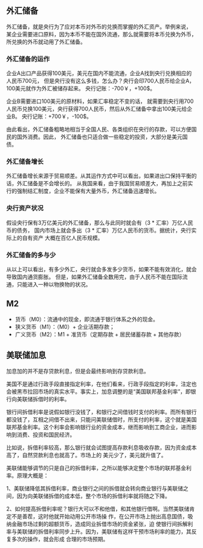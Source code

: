 ## 外汇储备
外汇储备，就是央行为了应对本币对外币的兑换而掌握的外汇资产。举例来说，
某企业需要进口原料，因为本币不能在国外流通，那么就需要将本币兑换为外币，
所兑换的外币就动用了外汇储备。

### 外汇储备的运作
企业A出口产品获得100美元，美元在国内不能流通，企业A找到央行兑换相应的人民币700元，
但是央行没有这么多钱，怎么办？央行会印700人民币给企业A，100美元就作为外汇被储存起来。
央行记账：-700￥，+100$。

企业B需要进口100美元的原材料，如果汇率稳定不变的话，
就需要到央行用700人民币兑换100美元，央行获得700人民币，然后从外汇储备中拿出100美元给企业B。
央行记账：+700￥，-100$。

由此看出，外汇储备粗略地相当于全国人民、各类组织在央行的存款，可以方便国民的国外消费。因此，
外汇储备也只适合做一些稳定的投资，大部分是美元国债。

### 外汇储备增长
外汇储备增长来源于贸易顺差。从其运作方式中可以看出，如果进出口保持平衡的话，外汇储备是不会增长的。
从我国来看，由于我国贸易顺差大，再加上之前实行的强制结汇制度，企业不能保有大量外币，外汇储备迅速增长。

### 央行资产状况
假设央行保有3万亿美元的外汇储备，那么与此同时就会有（3 * 汇率）万亿人民币的债务，
国内市场上就会多出（3 * 汇率）万亿人民币的货币。据统计，央行实际上的自有资产
大概在百亿人民币规模。

### 外汇储备的多与少
从以上可以看出，有多少外汇，央行就会多发多少货币，如果不能有效消化，就会导致国内通货膨胀。
但是，如果外汇储备全数用完，由于人民币不能在国际流通，只能进入一种以物换物的状况。

## M2
- 货币（M0）：流通中的现金，即流通于银行体系之外的现金。
- 狭义货币（M1）：（M0）+ 企业活期存款；
- 广义货币（M2）：M1 + 准货币（定期存款 + 居民储蓄存款 + 其他存款）

## 美联储加息
加息加的并不是存贷款利息，但是会最终影响到存贷款利息。

美国不是通过行政手段直接指定利率，在他们看来，行政手段指定的利率，注定也会被黑市拉回市场的真实水平。事实上，加息调整的是“美国联邦基金利率”，即银行向美联储拆借时的利率。

银行间拆借利率是说假如银行没钱了，和银行之间借钱时支付的利率。而所有银行都没钱了，互相之间借不出来，只能问美联储借时，所支付的利率，这个就是美国联邦基金利率。这个利率会影响银行业的资金成本，继而影响到工商企业，进而影响到消费、投资和国民经济。

比如说，拆借利率较高，那么银行就会试图提高存款利息吸收存款，因为资金成本高了，自然贷款利息也就高了。市场上的
美元少了，美元就升值了。

美联储能够调节的只是自己的拆借利率，之所以能够决定整个市场的联邦基金利率。原理大概是：

1、美联储降低其拆借利率，商业银行之间的拆借就会转向商业银行与美联储之间，因为向美联储拆借的成本低，整个市场的拆借利率就将随之下降。

2、如何提高拆借利率呢？银行大可以不和他借，和其他银行借啊。当然美联储肯定不是善茬，这时他就开始动用公开市场操
作，在公开市场上抛出高息国债，吸纳金融市场过剩的超额货币，造成同业拆借市场的资金紧张，迫
使银行间拆解利率与美联储的拆借利率同步上升。因为，美联储有这样干预市场利率的能力，其反复多次的操作，就会形成
合理的市场预期。
